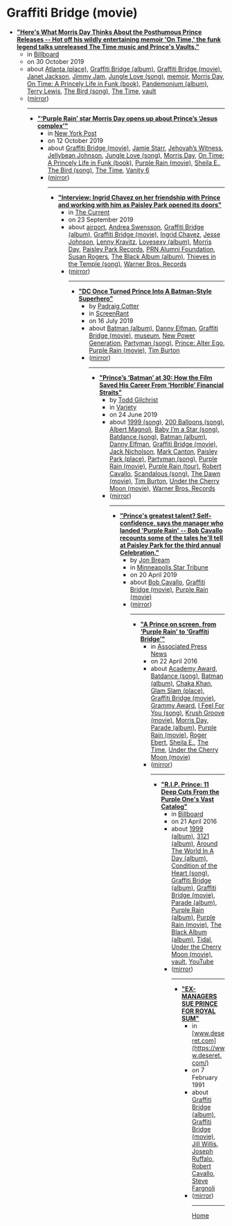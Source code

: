 # Graffiti Bridge (movie)

 - [**"Here's What Morris Day Thinks About the Posthumous Prince Releases -- Hot off his wildly entertaining memoir 'On Time,' the funk legend talks unreleased The Time music and Prince's Vaults."**](https://www.billboard.com/articles/news/8541347/morris-day-on-time-book-memoir-prince-funk)<ul><li>in [Billboard](https://www.billboard.com/)</li><li>on 30 October 2019</li><li>about [Atlanta (place)](../../../topics/place/atlanta/index.md), [Graffiti Bridge (album)](../../../topics/album/graffiti-bridge/index.md), [Graffiti Bridge (movie)](../../../topics/movie/graffiti-bridge/index.md), [Janet Jackson](../../../topics/janet-jackson/index.md), [Jimmy Jam](../../../topics/jimmy-jam/index.md), [Jungle Love (song)](../../../topics/song/jungle-love/index.md), [memoir](../../../topics/memoir/index.md), [Morris Day](../../../topics/morris-day/index.md), [On Time: A Princely Life in Funk (book)](../../../topics/book/on-time-a-princely-life-in-funk/index.md), [Pandemonium (album)](../../../topics/album/pandemonium/index.md), [Terry Lewis](../../../topics/terry-lewis/index.md), [The Bird (song)](../../../topics/song/the-bird/index.md), [The Time](../../../topics/the-time/index.md), [vault](../../../topics/vault/index.md)</li><li>([mirror](https://web.archive.org/web/*/https://www.billboard.com/articles/news/8541347/morris-day-on-time-book-memoir-prince-funk))</li><ul>

----

 - [**"‘Purple Rain’ star Morris Day opens up about Prince’s ‘Jesus complex’"**](https://nypost.com/2019/10/12/purple-rain-star-morris-day-opens-up-about-princes-jesus-complex/)<ul><li>in [New York Post](https://nypost.com/)</li><li>on 12 October 2019</li><li>about [Graffiti Bridge (movie)](../../../topics/movie/graffiti-bridge/index.md), [Jamie Starr](../../../topics/jamie-starr/index.md), [Jehovah’s Witness](../../../topics/jehovah-s-witness/index.md), [Jellybean Johnson](../../../topics/jellybean-johnson/index.md), [Jungle Love (song)](../../../topics/song/jungle-love/index.md), [Morris Day](../../../topics/morris-day/index.md), [On Time: A Princely Life in Funk (book)](../../../topics/book/on-time-a-princely-life-in-funk/index.md), [Purple Rain (movie)](../../../topics/movie/purple-rain/index.md), [Sheila E.](../../../topics/sheila-e/index.md), [The Bird (song)](../../../topics/song/the-bird/index.md), [The Time](../../../topics/the-time/index.md), [Vanity 6](../../../topics/vanity-6/index.md)</li><li>([mirror](https://web.archive.org/web/*/https://nypost.com/2019/10/12/purple-rain-star-morris-day-opens-up-about-princes-jesus-complex/))</li><ul>

----

 - [**"Interview: Ingrid Chavez on her friendship with Prince and working with him as Paisley Park opened its doors"**](https://www.thecurrent.org/feature/2019/06/13/interview-ingrid-chavez-on-her-friendship-with-prince-and-working-with-him-as-paisley-par)<ul><li>in [The Current](https://www.thecurrent.org/)</li><li>on 23 September 2019</li><li>about [airport](../../../topics/airport/index.md), [Andrea Swensson](../../../topics/andrea-swensson/index.md), [Graffiti Bridge (album)](../../../topics/album/graffiti-bridge/index.md), [Graffiti Bridge (movie)](../../../topics/movie/graffiti-bridge/index.md), [Ingrid Chavez](../../../topics/ingrid-chavez/index.md), [Jesse Johnson](../../../topics/jesse-johnson/index.md), [Lenny Kravitz](../../../topics/lenny-kravitz/index.md), [Lovesexy (album)](../../../topics/album/lovesexy/index.md), [Morris Day](../../../topics/morris-day/index.md), [Paisley Park Records](../../../topics/paisley-park-records/index.md), [PRN Alumni Foundation](../../../topics/prn-alumni-foundation/index.md), [Susan Rogers](../../../topics/susan-rogers/index.md), [The Black Album (album)](../../../topics/album/the-black-album/index.md), [Thieves in the Temple (song)](../../../topics/song/thieves-in-the-temple/index.md), [Warner Bros. Records](../../../topics/warner-bros-records/index.md)</li><li>([mirror](https://web.archive.org/web/*/https://www.thecurrent.org/feature/2019/06/13/interview-ingrid-chavez-on-her-friendship-with-prince-and-working-with-him-as-paisley-par))</li><ul>

----

 - [**"DC Once Turned Prince Into A Batman-Style Superhero"**](https://screenrant.com/prince-comic-book-dc-alter-ego/)<ul><li>by [Padraig Cotter](../../../authors/padraig-cotter/index.md)</li><li>in [ScreenRant](https://screenrant.com/)</li><li>on 16 July 2019</li><li>about [Batman (album)](../../../topics/album/batman/index.md), [Danny Elfman](../../../topics/danny-elfman/index.md), [Graffiti Bridge (movie)](../../../topics/movie/graffiti-bridge/index.md), [museum](../../../topics/museum/index.md), [New Power Generation](../../../topics/new-power-generation/index.md), [Partyman (song)](../../../topics/song/partyman/index.md), [Prince: Alter Ego](../../../topics/prince-alter-ego/index.md), [Purple Rain (movie)](../../../topics/movie/purple-rain/index.md), [Tim Burton](../../../topics/tim-burton/index.md)</li><li>([mirror](https://web.archive.org/web/*/https://screenrant.com/prince-comic-book-dc-alter-ego/))</li><ul>

----

 - [**"Prince’s ‘Batman’ at 30: How the Film Saved His Career From ‘Horrible’ Financial Straits"**](https://variety.com/2019/film/news/prince-batman-at-30-how-film-saved-his-career-1203251356/)<ul><li>by [Todd Gilchrist](../../../authors/todd-gilchrist/index.md)</li><li>in [Variety](https://variety.com/)</li><li>on 24 June 2019</li><li>about [1999 (song)](../../../topics/song/1999/index.md), [200 Balloons (song)](../../../topics/song/200-balloons/index.md), [Albert Magnoli](../../../topics/albert-magnoli/index.md), [Baby I’m a Star (song)](../../../topics/song/baby-i-m-a-star/index.md), [Batdance (song)](../../../topics/song/batdance/index.md), [Batman (album)](../../../topics/album/batman/index.md), [Danny Elfman](../../../topics/danny-elfman/index.md), [Graffiti Bridge (movie)](../../../topics/movie/graffiti-bridge/index.md), [Jack Nicholson](../../../topics/jack-nicholson/index.md), [Mark Canton](../../../topics/mark-canton/index.md), [Paisley Park (place)](../../../topics/place/paisley-park/index.md), [Partyman (song)](../../../topics/song/partyman/index.md), [Purple Rain (movie)](../../../topics/movie/purple-rain/index.md), [Purple Rain (tour)](../../../topics/tour/purple-rain/index.md), [Robert Cavallo](../../../topics/robert-cavallo/index.md), [Scandalous (song)](../../../topics/song/scandalous/index.md), [The Dawn (movie)](../../../topics/movie/the-dawn/index.md), [Tim Burton](../../../topics/tim-burton/index.md), [Under the Cherry Moon (movie)](../../../topics/movie/under-the-cherry-moon/index.md), [Warner Bros. Records](../../../topics/warner-bros-records/index.md)</li><li>([mirror](https://web.archive.org/web/*/https://variety.com/2019/film/news/prince-batman-at-30-how-film-saved-his-career-1203251356/))</li><ul>

----

 - [**"Prince's greatest talent? Self-confidence, says the manager who landed 'Purple Rain' -- Bob Cavallo recounts some of the tales he'll tell at Paisley Park for the third annual Celebration."**](https://www.startribune.com/prince-s-greatest-talent-self-confidence-says-the-manager-who-landed-purple-rain/508774052/)<ul><li>by [Jon Bream](../../../authors/jon-bream/index.md)</li><li>in [Minneapolis Star Tribune](https://www.startribune.com/)</li><li>on 20 April 2019</li><li>about [Bob Cavallo](../../../topics/bob-cavallo/index.md), [Graffiti Bridge (movie)](../../../topics/movie/graffiti-bridge/index.md), [Purple Rain (movie)](../../../topics/movie/purple-rain/index.md)</li><li>([mirror](https://web.archive.org/web/*/https://www.startribune.com/prince-s-greatest-talent-self-confidence-says-the-manager-who-landed-purple-rain/508774052/))</li><ul>

----

 - [**"A Prince on screen, from ‘Purple Rain’ to ‘Graffiti Bridge’"**](https://apnews.com/8082812e075544679812ad4cc742307f)<ul><li>in [Associated Press News](https://apnews.com/)</li><li>on 22 April 2016</li><li>about [Academy Award](../../../topics/academy-award/index.md), [Batdance (song)](../../../topics/song/batdance/index.md), [Batman (album)](../../../topics/album/batman/index.md), [Chaka Khan](../../../topics/chaka-khan/index.md), [Glam Slam (place)](../../../topics/place/glam-slam/index.md), [Graffiti Bridge (movie)](../../../topics/movie/graffiti-bridge/index.md), [Grammy Award](../../../topics/grammy-award/index.md), [I Feel For You (song)](../../../topics/song/i-feel-for-you/index.md), [Krush Groove (movie)](../../../topics/movie/krush-groove/index.md), [Morris Day](../../../topics/morris-day/index.md), [Parade (album)](../../../topics/album/parade/index.md), [Purple Rain (movie)](../../../topics/movie/purple-rain/index.md), [Roger Ebert](../../../topics/roger-ebert/index.md), [Sheila E.](../../../topics/sheila-e/index.md), [The Time](../../../topics/the-time/index.md), [Under the Cherry Moon (movie)](../../../topics/movie/under-the-cherry-moon/index.md)</li><li>([mirror](https://web.archive.org/web/*/https://apnews.com/8082812e075544679812ad4cc742307f))</li><ul>

----

 - [**"R.I.P. Prince: 11 Deep Cuts From the Purple One's Vast Catalog"**](https://www.billboard.com/articles/news/7341543/prince-songs-deep-cuts)<ul><li>in [Billboard](https://www.billboard.com/)</li><li>on 21 April 2016</li><li>about [1999 (album)](../../../topics/album/1999/index.md), [3121 (album)](../../../topics/album/3121/index.md), [Around The World In A Day (album)](../../../topics/album/around-the-world-in-a-day/index.md), [Condition of the Heart (song)](../../../topics/song/condition-of-the-heart/index.md), [Graffiti Bridge (album)](../../../topics/album/graffiti-bridge/index.md), [Graffiti Bridge (movie)](../../../topics/movie/graffiti-bridge/index.md), [Parade (album)](../../../topics/album/parade/index.md), [Purple Rain (album)](../../../topics/album/purple-rain/index.md), [Purple Rain (movie)](../../../topics/movie/purple-rain/index.md), [The Black Album (album)](../../../topics/album/the-black-album/index.md), [Tidal](../../../topics/tidal/index.md), [Under the Cherry Moon (movie)](../../../topics/movie/under-the-cherry-moon/index.md), [vault](../../../topics/vault/index.md), [YouTube](../../../topics/youtube/index.md)</li><li>([mirror](https://web.archive.org/web/*/https://www.billboard.com/articles/news/7341543/prince-songs-deep-cuts))</li><ul>

----

 - [**"EX-MANAGERS SUE PRINCE FOR ROYAL SUM"**](https://www.deseret.com/1991/2/7/18904452/ex-managers-sue-prince-for-royal-sum)<ul><li>in [www.deseret.com](https://www.deseret.com/)</li><li>on 7 February 1991</li><li>about [Graffiti Bridge (album)](../../../topics/album/graffiti-bridge/index.md), [Graffiti Bridge (movie)](../../../topics/movie/graffiti-bridge/index.md), [Jill Willis](../../../topics/jill-willis/index.md), [Joseph Ruffalo](../../../topics/joseph-ruffalo/index.md), [Robert Cavallo](../../../topics/robert-cavallo/index.md), [Steve Fargnoli](../../../topics/steve-fargnoli/index.md)</li><li>([mirror](https://web.archive.org/web/*/https://www.deseret.com/1991/2/7/18904452/ex-managers-sue-prince-for-royal-sum))</li><ul>

----

[Home](../index.md)
